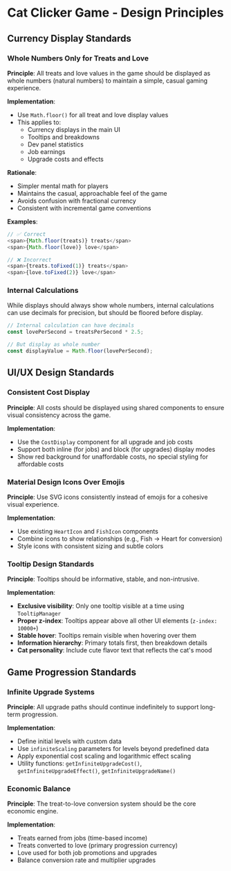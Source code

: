# Cat Clicker Game - Design Principles

## Currency Display Standards

### Whole Numbers Only for Treats and Love

**Principle**: All treats and love values in the game should be displayed as whole numbers (natural numbers) to maintain a simple, casual gaming experience.

**Implementation**:

- Use `Math.floor()` for all treat and love display values
- This applies to:
  - Currency displays in the main UI
  - Tooltips and breakdowns
  - Dev panel statistics
  - Job earnings
  - Upgrade costs and effects

**Rationale**:

- Simpler mental math for players
- Maintains the casual, approachable feel of the game
- Avoids confusion with fractional currency
- Consistent with incremental game conventions

**Examples**:

```typescript
// ✅ Correct
<span>{Math.floor(treats)} treats</span>
<span>{Math.floor(love)} love</span>

// ❌ Incorrect
<span>{treats.toFixed(1)} treats</span>
<span>{love.toFixed(2)} love</span>
```

### Internal Calculations

While displays should always show whole numbers, internal calculations can use decimals for precision, but should be floored before display.

```typescript
// Internal calculation can have decimals
const lovePerSecond = treatsPerSecond * 2.5;

// But display as whole number
const displayValue = Math.floor(lovePerSecond);
```

## UI/UX Design Standards

### Consistent Cost Display

**Principle**: All costs should be displayed using shared components to ensure visual consistency across the game.

**Implementation**:

- Use the `CostDisplay` component for all upgrade and job costs
- Support both inline (for jobs) and block (for upgrades) display modes
- Show red background for unaffordable costs, no special styling for affordable costs

### Material Design Icons Over Emojis

**Principle**: Use SVG icons consistently instead of emojis for a cohesive visual experience.

**Implementation**:

- Use existing `HeartIcon` and `FishIcon` components
- Combine icons to show relationships (e.g., Fish → Heart for conversion)
- Style icons with consistent sizing and subtle colors

### Tooltip Design Standards

**Principle**: Tooltips should be informative, stable, and non-intrusive.

**Implementation**:

- **Exclusive visibility**: Only one tooltip visible at a time using `TooltipManager`
- **Proper z-index**: Tooltips appear above all other UI elements (`z-index: 10000+`)
- **Stable hover**: Tooltips remain visible when hovering over them
- **Information hierarchy**: Primary totals first, then breakdown details
- **Cat personality**: Include cute flavor text that reflects the cat's mood

## Game Progression Standards

### Infinite Upgrade Systems

**Principle**: All upgrade paths should continue indefinitely to support long-term progression.

**Implementation**:

- Define initial levels with custom data
- Use `infiniteScaling` parameters for levels beyond predefined data
- Apply exponential cost scaling and logarithmic effect scaling
- Utility functions: `getInfiniteUpgradeCost()`, `getInfiniteUpgradeEffect()`, `getInfiniteUpgradeName()`

### Economic Balance

**Principle**: The treat-to-love conversion system should be the core economic engine.

**Implementation**:

- Treats earned from jobs (time-based income)
- Treats converted to love (primary progression currency)
- Love used for both job promotions and upgrades
- Balance conversion rate and multiplier upgrades
